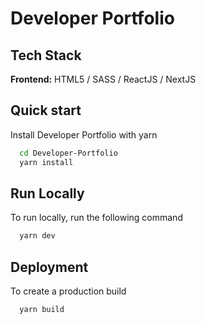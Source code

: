 # Developer Portfolio

## Tech Stack

**Frontend:** HTML5 / SASS / ReactJS / NextJS

## Quick start

Install Developer Portfolio with yarn

```bash
  cd Developer-Portfolio
  yarn install
```

## Run Locally

To run locally, run the following command

```bash
  yarn dev
```

## Deployment

To create a production build

```bash
  yarn build
```
